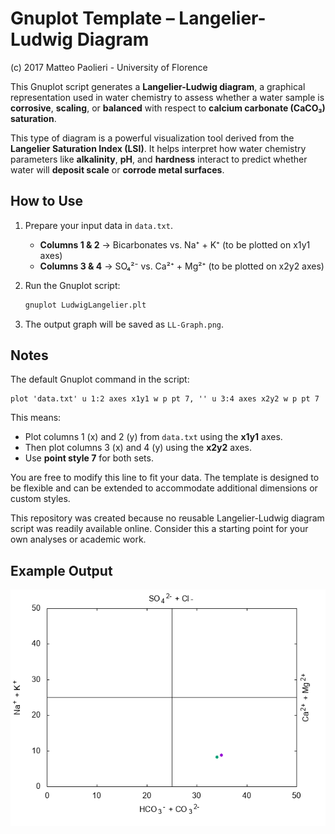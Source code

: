 # Gnuplot Template – Langelier-Ludwig Diagram

(c) 2017 Matteo Paolieri - University of Florence

This Gnuplot script generates a **Langelier-Ludwig diagram**, a graphical representation used in water chemistry to assess whether a water sample is **corrosive**, **scaling**, or **balanced** with respect to **calcium carbonate (CaCO₃) saturation**.

This type of diagram is a powerful visualization tool derived from the **Langelier Saturation Index (LSI)**. It helps interpret how water chemistry parameters like **alkalinity**, **pH**, and **hardness** interact to predict whether water will **deposit scale** or **corrode metal surfaces**.

## How to Use

1. Prepare your input data in `data.txt`.
    - **Columns 1 & 2** → Bicarbonates vs. Na⁺ + K⁺ (to be plotted on x1y1 axes)
    - **Columns 3 & 4** → SO₄²⁻ vs. Ca²⁺ + Mg²⁺ (to be plotted on x2y2 axes)

2. Run the Gnuplot script:

   ```bash
   gnuplot LudwigLangelier.plt
   ```

3. The output graph will be saved as `LL-Graph.png`.

## Notes

The default Gnuplot command in the script:

```gnuplot
plot 'data.txt' u 1:2 axes x1y1 w p pt 7, '' u 3:4 axes x2y2 w p pt 7
```

This means:
- Plot columns 1 (x) and 2 (y) from `data.txt` using the **x1y1** axes.
- Then plot columns 3 (x) and 4 (y) using the **x2y2** axes.
- Use **point style 7** for both sets.

You are free to modify this line to fit your data. The template is designed to be flexible and can be extended to accommodate additional dimensions or custom styles.

This repository was created because no reusable Langelier-Ludwig diagram script was readily available online. Consider this a starting point for your own analyses or academic work.

## Example Output

![Langelier-Ludwig Graph Example](LL-Graph.png)
